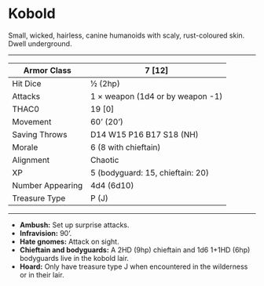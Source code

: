 # Kobold

Small, wicked, hairless, canine humanoids with scaly, rust-coloured skin. Dwell underground.

------

| Armor Class     | 7 [12]                           |
| ---------------- | -------------------------------- |
| Hit Dice         | ½ (2hp)                          |
| Attacks          | 1 × weapon (1d4 or by weapon -1) |
| THAC0            | 19 [0]                           |
| Movement         | 60’ (20’)                        |
| Saving Throws    | D14 W15 P16 B17 S18 (NH)         |
| Morale           | 6 (8 with chieftain)             |
| Alignment        | Chaotic                          |
| XP               | 5 (bodyguard: 15, chieftain: 20) |
| Number Appearing | 4d4 (6d10)                       |
| Treasure Type    | P (J)                            |

------

- **Ambush:** Set up surprise attacks.
- **Infravision:** 90’.
- **Hate gnomes:** Attack on sight.
- **Chieftain and bodyguards:** A 2HD (9hp) chieftain and 1d6 1+1HD (6hp) bodyguards live in the kobold lair.
- **Hoard:** Only have treasure type J when encountered in the wilderness or in their lair.